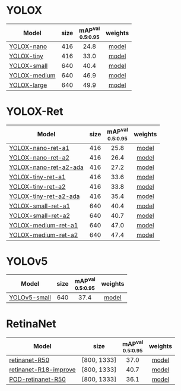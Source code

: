 # YOLOX 
|Model  | size |mAP<sup>val<br>0.5:0.95 | weights |
| ------|:---: | :---:                  | :---:   |
|[YOLOX-nano](https://github.com/ModelTC/EOD/blob/main/configs/det/yolox/yolox_nano.yaml)|416  |24.8 | [model](https://github.com/ModelTC/EOD/releases/download/0.0.1/yolox_nano.pth) |
|[YOLOX-tiny](https://github.com/ModelTC/EOD/blob/main/configs/det/yolox/yolox_tiny.yaml)    |416  |33.0 | [model](https://github.com/ModelTC/EOD/releases/download/0.0.1/yolox_tiny.pth) |
|[YOLOX-small](https://github.com/ModelTC/EOD/blob/main/configs/det/yolox/yolox_small.yaml)   |640  |40.4 | [model](https://github.com/ModelTC/EOD/releases/download/0.0.1/yolox_small.pth) |
|[YOLOX-medium](https://github.com/ModelTC/EOD/blob/main/configs/det/yolox/yolox_medium.yaml)  |640  |46.9 | [model](https://github.com/ModelTC/EOD/releases/download/0.0.1/yolox_medium.pth) |
|[YOLOX-large](https://github.com/ModelTC/EOD/blob/main/configs/det/yolox/yolox_large.yaml)   |640  |49.9 | [model](https://github.com/ModelTC/EOD/releases/download/0.0.1/yolox_large.pth) |


# YOLOX-Ret
|Model  | size |mAP<sup>val<br>0.5:0.95 | weights |
| ------|:---: | :---:                  | :---:   |
|[YOLOX-nano-ret-a1](https://github.com/ModelTC/EOD/blob/main/configs/det/retiannet/yolox_n_ret_a1_comloc.yaml)|416  |25.8 | [model](https://github.com/ModelTC/EOD/releases/download/0.1.0/yolox_n_ret_a1.pth) |
|[YOLOX-nano-ret-a2](https://github.com/ModelTC/EOD/blob/main/configs/det/retiannet/yolox_n_ret_a2_comloc.yaml)|416  |26.4 | [model](https://github.com/ModelTC/EOD/releases/download/0.1.0/yolox_n_ret_a2.pth) |
|[YOLOX-nano-ret-a2-ada](https://github.com/ModelTC/EOD/blob/main/configs/det/retinanet/yolox_n_ret_a1_comloc_ada.yaml)|416  |27.2 | [model](https://github.com/ModelTC/EOD/releases/download/0.1.0/yolox_n_ret_a2_ada.pth) |
|[YOLOX-tiny-ret-a1](https://github.com/ModelTC/EOD/blob/main/configs/det/retinanet/yolox_t_ret_a1_comloc.yaml)    |416  |33.6 | [model](https://github.com/ModelTC/EOD/releases/download/0.1.0/yolox_t_ret_a1.pth) |
|[YOLOX-tiny-ret-a2](https://github.com/ModelTC/EOD/blob/main/configs/det/retinanet/yolox_t_ret_a2_comloc.yaml)    |416  |33.8 | [model](https://github.com/ModelTC/EOD/releases/download/0.1.0/yolox_t_ret_a2.pth) |
|[YOLOX-tiny-ret-a2-ada](https://github.com/ModelTC/EOD/blob/main/configs/det/retinanet/yolox_t_ret_a2_comloc_ada.yaml)    |416  |35.4 | [model](https://github.com/ModelTC/EOD/releases/download/0.1.0/yolox_t_ret_a2_ada.pth) |
|[YOLOX-small-ret-a1](https://github.com/ModelTC/EOD/blob/main/configs/det/retinanet/yolox_s_ret_a1_comloc.yaml)   |640  |40.4 | [model](https://github.com/ModelTC/EOD/releases/download/0.1.0/yolox_s_ret_a1.pth) |
|[YOLOX-small-ret-a2](https://github.com/ModelTC/EOD/blob/main/configs/det/retinanet/yolox_s_ret_a2_comloc.yaml)   |640  |40.7 | [model](https://github.com/ModelTC/EOD/releases/download/0.1.0/yolox_s_ret_a2.pth) |
|[YOLOX-medium-ret-a1](https://github.com/ModelTC/EOD/blob/main/configs/det/retinanet/yolox_m_ret_a1_comloc.yaml)  |640  |47.0 | [model](https://github.com/ModelTC/EOD/releases/download/0.1.0/yolox_m_ret_a1.pth) |
|[YOLOX-medium-ret-a2](https://github.com/ModelTC/EOD/blob/main/configs/det/retinanet/yolox_m_ret_a2_comloc.yaml)  |640  |47.4 | [model](https://github.com/ModelTC/EOD/releases/download/0.1.0/yolox_m_ret_a2.pth) |


# YOLOv5
|Model  | size |mAP<sup>val<br>0.5:0.95 | weights |
| ------|:---: | :---:                  | :---:   |
|[YOLOv5-small](https://github.com/ModelTC/EOD/blob/main/configs/det/yolov5/yolov5_small_silu.yaml)|640  |37.4 | [model](https://github.com/ModelTC/EOD/releases/download/0.0.1/yolov5_small.pth) |

# RetinaNet
|Model  | size |mAP<sup>val<br>0.5:0.95 | weights |
| ------|:---: | :---:                  | :---:   |
|[retinanet-R50](https://github.com/ModelTC/EOD/blob/main/configs/det/retinanet/retinanet-r50_1x.yaml)    |[800, 1333]  |37.0 | [model](https://github.com/ModelTC/EOD/releases/download/0.0.1/retinanet_r50.pth) |
|[retinanet-R18-improve](https://github.com/ModelTC/EOD/blob/main/det/configs/retinanet/retinanet-r18-improve.yaml)    |[800, 1333]  |40.7 | [model](https://github.com/ModelTC/EOD/releases/download/0.0.1/retinanet_r18.pth) |
|[POD-retinanet-R50](https://gitlab.bj.sensetime.com/spring2/universal-perception/-/tree/det-debug/configs/det/pod_convert/retinanet-R50-1x.yaml)    |[800, 1333]  |36.1 | [model]() |
